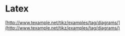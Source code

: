 # Latex

[http://www.texample.net/tikz/examples/tag/diagrams/](http://www.texample.net/tikz/examples/tag/diagrams/)

